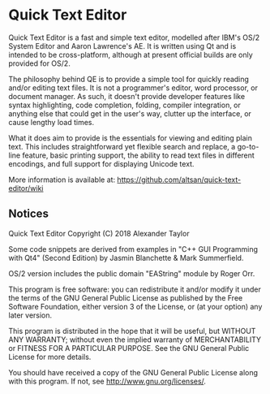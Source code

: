 # Quick Text Editor

  Quick Text Editor is a fast and simple text editor, modelled after
  IBM's OS/2 System Editor and Aaron Lawrence's AE.  It is written
  using Qt and is intended to be cross-platform, although at present
  official builds are only provided for OS/2.

  The philosophy behind QE is to provide a simple tool for quickly
  reading and/or editing text files.  It is not a programmer's editor,
  word processor, or document manager.  As such, it doesn't provide
  developer features like syntax highlighting, code completion, folding,
  compiler integration, or anything else that could get in the user's
  way, clutter up the interface, or cause lengthy load times.

  What it does aim to provide is the essentials for viewing and editing
  plain text.  This includes straightforward yet flexible search and
  replace, a go-to-line feature, basic printing support, the ability to
  read text files in different encodings, and full support for displaying
  Unicode text.

  More information is available at:
  https://github.com/altsan/quick-text-editor/wiki

## Notices

  Quick Text Editor
  Copyright (C) 2018 Alexander Taylor

  Some code snippets are derived from examples in "C++ GUI Programming
  with Qt4" (Second Edition) by Jasmin Blanchette & Mark Summerfield.

  OS/2 version includes the public domain "EAString" module by Roger Orr.

  This program is free software: you can redistribute it and/or modify
  it under the terms of the GNU General Public License as published by
  the Free Software Foundation, either version 3 of the License, or
  (at your option) any later version.

  This program is distributed in the hope that it will be useful,
  but WITHOUT ANY WARRANTY; without even the implied warranty of
  MERCHANTABILITY or FITNESS FOR A PARTICULAR PURPOSE.  See the
  GNU General Public License for more details.

  You should have received a copy of the GNU General Public License
  along with this program.  If not, see <http://www.gnu.org/licenses/>.
